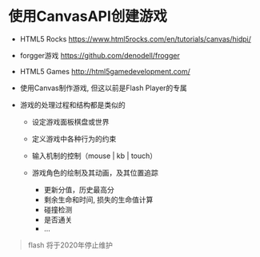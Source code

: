 # 使用CanvasAPI创建游戏

- HTML5 Rocks <https://www.html5rocks.com/en/tutorials/canvas/hidpi/>
- forgger游戏 <https://github.com/denodell/frogger>
- HTML5 Games <http://html5gamedevelopment.com/>

- 使用Canvas制作游戏, 但这以前是Flash Player的专属

- 游戏的处理过程和结构都是类似的

  - 设定游戏面板棋盘或世界
  - 定义游戏中各种行为的约束
  - 输入机制的控制（mouse | kb | touch）
  - 游戏角色的绘制及其动画，及其位置追踪

    - 更新分值，历史最高分
    - 剩余生命和时间, 损失的生命值计算
    - 碰撞检测
    - 是否通关
    - ...

> flash 将于2020年停止维护
